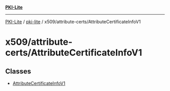 [**PKI-Lite**](../../../../README.md)

---

[PKI-Lite](../../../../README.md) / [pki-lite](../../../README.md) / x509/attribute-certs/AttributeCertificateInfoV1

# x509/attribute-certs/AttributeCertificateInfoV1

## Classes

- [AttributeCertificateInfoV1](classes/AttributeCertificateInfoV1.md)
